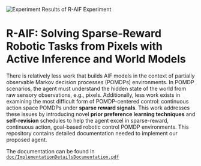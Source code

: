 ![Experiment Results of R-AIF Experiment](docs/raif_experiment_results.gif)

# R-AIF: Solving Sparse-Reward Robotic Tasks from Pixels with Active Inference and World Models

There is relatively less work that builds AIF models in the context of partially observable Markov decision processes (POMDPs) environments. In POMDP scenarios, the agent must understand the hidden state of the world from raw sensory observations, e.g., pixels. Additionally, less work exists in examining the most difficult form of POMDP-centered control: continuous action space POMDPs under **sparse reward signals**. This work addresses these issues by introducing novel **prior preference learning techniques** and **self-revision** schedules to help the agent excel in sparse-reward, continuous action, goal-based robotic control POMDP environments. This repository contains detailed documentation needed to implement our proposed agent.

The documentation can be found in [`doc/ImplementationDetailsDocumentation.pdf`](doc/ImplementationDetailsDocumentation.pdf)



